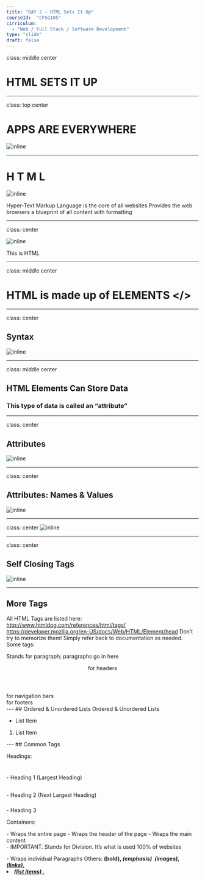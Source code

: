 ```yaml
---
title: "DAY 2 - HTML Sets It Up"
courseId:  "CFSG105"
cirriculum:
  - "Web / Full Stack / Software Development"
type: "slide"
draft: false
---
```


class: middle center

# HTML SETS IT UP

---

class: top center

# APPS ARE EVERYWHERE

![inline](https://sjunkins.files.wordpress.com/2014/06/iste-posters-001.jpg)

---
#  H T M L

![inline](http://www.99lime.com/_bak/topics/html-is-easy/assets/example4.jpg)

Hyper-Text Markup Language is the core of all websites
Provides the web browsers a blueprint of all content with formatting

---
class: center

![inline](http://www.valleytechnicalacademy.com/wp-content/uploads/2018/05/Screen-Shot-2018-05-02-at-4.36.10-PM.png)


This is HTML

---
class: middle center
# HTML is made up of ELEMENTS </>
---
class: center

## Syntax

![inline](http://www.valleytechnicalacademy.com/wp-content/uploads/2018/05/Screen-Shot-2018-05-02-at-4.38.52-PM.png)

---

class: middle center

## HTML Elements Can Store Data
### This type of data is called an “attribute”

---
class: center
## Attributes

![inline](http://www.valleytechnicalacademy.com/wp-content/uploads/2018/05/Screen-Shot-2018-05-02-at-4.41.08-PM.png)

---
class: center
## Attributes: Names & Values

![inline](http://www.valleytechnicalacademy.com/wp-content/uploads/2018/05/Screen-Shot-2018-05-02-at-4.42.50-PM.png)

---
class: center
![inline](http://www.valleytechnicalacademy.com/wp-content/uploads/2018/05/Screen-Shot-2018-05-02-at-4.42.57-PM.png)

---
class: center
## Self Closing Tags

![inline](http://www.valleytechnicalacademy.com/wp-content/uploads/2018/05/Screen-Shot-2018-05-02-at-4.43.08-PM.png)

---
## More Tags

All HTML Tags are listed here: http://www.htmldog.com/references/html/tags/
https://developer.mozilla.org/en-US/docs/Web/HTML/Element/head
Don’t try to memorize them! Simply refer back to documentation as needed.
Some tags:

<p> Stands for paragraph; paragraphs go in here </p>
<header> for headers </header>
<nav> for navigation bars </nav>
<footer> for footers </footer>
---
## Ordered & Unordered Lists
Ordered & Unordered Lists

<ul>
	<li>List Item</li>
</ul>
<ol>
	<li>List Item</li>
</ol>
---
## Common Tags

Headings:
<h1> </h1> - Heading 1 (Largest Heading)
<h2> </h2> - Heading 2 (Next Largest Heading)
<h3> </h3> - Heading 3

Containers:
<html> </html> - Wraps the entire page
<head> </head> - Wraps the header of the page
<body> </body> - Wraps the main content
<div> </div> - IMPORTANT. Stands for Division. It’s what is used 100% of websites
<p> </p> - Wraps individual Paragraphs
Others:
<strong> (bold), <em> (emphasis)
<img> (images), <a href> (links), <li> (list items) , <title> (title),
<br> (line break), <table> (tables), <!-- --> (comments)
---
class: center
# Exercise: Let’s Make A Site Together

https://codepen.io/pen/?editors=1100
